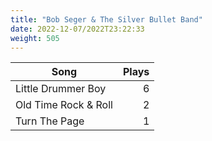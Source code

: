 ```yaml
---
title: "Bob Seger & The Silver Bullet Band"
date: 2022-12-07/2022T23:22:33
weight: 505
---
```




 Song | Plays 
----- | -----:
Little Drummer Boy | 6
Old Time Rock & Roll | 2
Turn The Page | 1
